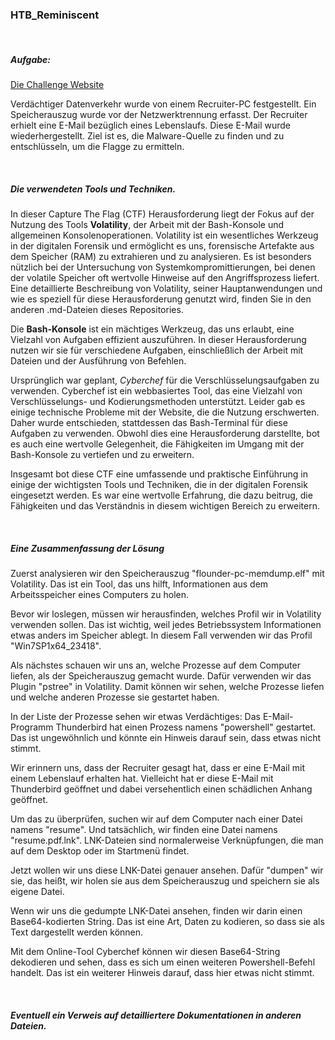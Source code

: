 ### HTB_Reminiscent
<br>

##### Aufgabe:
[Die Challenge Website](https://app.hackthebox.com/challenges/Reminiscent)

Verdächtiger Datenverkehr wurde von einem Recruiter-PC festgestellt. Ein Speicherauszug wurde vor der Netzwerktrennung erfasst. Der Recruiter erhielt eine E-Mail bezüglich eines Lebenslaufs. Diese E-Mail wurde wiederhergestellt. Ziel ist es, die Malware-Quelle zu finden und zu entschlüsseln, um die Flagge zu ermitteln.

<br>

##### Die verwendeten Tools und Techniken.
In dieser Capture The Flag (CTF) Herausforderung liegt der Fokus auf der Nutzung des Tools **Volatility**, der Arbeit mit der Bash-Konsole und allgemeinen Konsolenoperationen. Volatility ist ein wesentliches Werkzeug in der digitalen Forensik und ermöglicht es uns, forensische Artefakte aus dem Speicher (RAM) zu extrahieren und zu analysieren. Es ist besonders nützlich bei der Untersuchung von Systemkompromittierungen, bei denen der volatile Speicher oft wertvolle Hinweise auf den Angriffsprozess liefert. Eine detaillierte Beschreibung von Volatility, seiner Hauptanwendungen und wie es speziell für diese Herausforderung genutzt wird, finden Sie in den anderen .md-Dateien dieses Repositories.

Die **Bash-Konsole** ist ein mächtiges Werkzeug, das uns erlaubt, eine Vielzahl von Aufgaben effizient auszuführen. In dieser Herausforderung nutzen wir sie für verschiedene Aufgaben, einschließlich der Arbeit mit Dateien und der Ausführung von Befehlen.

Ursprünglich war geplant, *Cyberchef* für die Verschlüsselungsaufgaben zu verwenden. Cyberchef ist ein webbasiertes Tool, das eine Vielzahl von Verschlüsselungs- und Kodierungsmethoden unterstützt. Leider gab es einige technische Probleme mit der Website, die die Nutzung erschwerten. Daher wurde entschieden, stattdessen das Bash-Terminal für diese Aufgaben zu verwenden. Obwohl dies eine Herausforderung darstellte, bot es auch eine wertvolle Gelegenheit, die Fähigkeiten im Umgang mit der Bash-Konsole zu vertiefen und zu erweitern.

Insgesamt bot diese CTF eine umfassende und praktische Einführung in einige der wichtigsten Tools und Techniken, die in der digitalen Forensik eingesetzt werden. Es war eine wertvolle Erfahrung, die dazu beitrug, die Fähigkeiten und das Verständnis in diesem wichtigen Bereich zu erweitern.

<br>

##### Eine Zusammenfassung der Lösung

Zuerst analysieren wir den Speicherauszug "flounder-pc-memdump.elf" mit Volatility. Das ist ein Tool, das uns hilft, Informationen aus dem Arbeitsspeicher eines Computers zu holen.

Bevor wir loslegen, müssen wir herausfinden, welches Profil wir in Volatility verwenden sollen. Das ist wichtig, weil jedes Betriebssystem Informationen etwas anders im Speicher ablegt. In diesem Fall verwenden wir das Profil "Win7SP1x64_23418".

Als nächstes schauen wir uns an, welche Prozesse auf dem Computer liefen, als der Speicherauszug gemacht wurde. Dafür verwenden wir das Plugin "pstree" in Volatility. Damit können wir sehen, welche Prozesse liefen und welche anderen Prozesse sie gestartet haben.

In der Liste der Prozesse sehen wir etwas Verdächtiges: Das E-Mail-Programm Thunderbird hat einen Prozess namens "powershell" gestartet. Das ist ungewöhnlich und könnte ein Hinweis darauf sein, dass etwas nicht stimmt.

Wir erinnern uns, dass der Recruiter gesagt hat, dass er eine E-Mail mit einem Lebenslauf erhalten hat. Vielleicht hat er diese E-Mail mit Thunderbird geöffnet und dabei versehentlich einen schädlichen Anhang geöffnet.

Um das zu überprüfen, suchen wir auf dem Computer nach einer Datei namens "resume". Und tatsächlich, wir finden eine Datei namens "resume.pdf.lnk". LNK-Dateien sind normalerweise Verknüpfungen, die man auf dem Desktop oder im Startmenü findet.

Jetzt wollen wir uns diese LNK-Datei genauer ansehen. Dafür "dumpen" wir sie, das heißt, wir holen sie aus dem Speicherauszug und speichern sie als eigene Datei.

Wenn wir uns die gedumpte LNK-Datei ansehen, finden wir darin einen Base64-kodierten String. Das ist eine Art, Daten zu kodieren, so dass sie als Text dargestellt werden können.

Mit dem Online-Tool Cyberchef können wir diesen Base64-String dekodieren und sehen, dass es sich um einen weiteren Powershell-Befehl handelt. Das ist ein weiterer Hinweis darauf, dass hier etwas nicht stimmt.

<br>

##### Eventuell ein Verweis auf detailliertere Dokumentationen in anderen Dateien.

